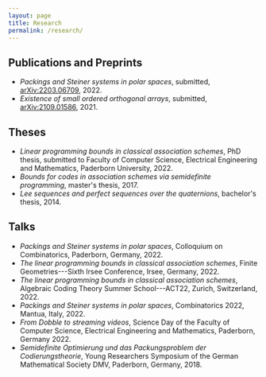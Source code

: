 ```yaml
---
layout: page
title: Research
permalink: /research/
---
```


## Publications and Preprints

- *Packings and Steiner systems in polar spaces*, submitted, [arXiv:2203.06709](https://arxiv.org/pdf/2203.06709.pdf), 2022.
- *Existence of small ordered orthogonal arrays*, submitted, [arXiv:2109.01586](https://arxiv.org/pdf/2109.01586.pdf), 2021.

## Theses

- *Linear programming bounds in classical association schemes*, PhD thesis, submitted to Faculty of Computer Science, Electrical Engineering and Mathematics, Paderborn University, 2022.
- *Bounds for codes in association schemes via semidefinite programming*, master's thesis, 2017.
- *Lee sequences and perfect sequences over the quaternions*, bachelor's thesis, 2014.

## Talks

- *Packings and Steiner systems in polar spaces*, Colloquium on Combinatorics, Paderborn, Germany, 2022.
- *The linear programming bounds in classical association schemes*, Finite Geometries---Sixth Irsee Conference, Irsee, Germany, 2022.
- *The linear programming bounds in classical association schemes*, Algebraic Coding Theory Summer School---ACT22, Zurich, Switzerland, 2022.
- *Packings and Steiner systems in polar spaces*, Combinatorics 2022, Mantua, Italy, 2022.
- *From Dobble to streaming videos*, Science Day of the Faculty of Computer Science, Electrical Engineering and Mathematics, Paderborn, Germany 2022.
- *Semidefinite Optimierung und das Packungsproblem der Codierungstheorie*, Young Researchers Symposium of the German Mathematical Society DMV, Paderborn, Germany, 2018.
